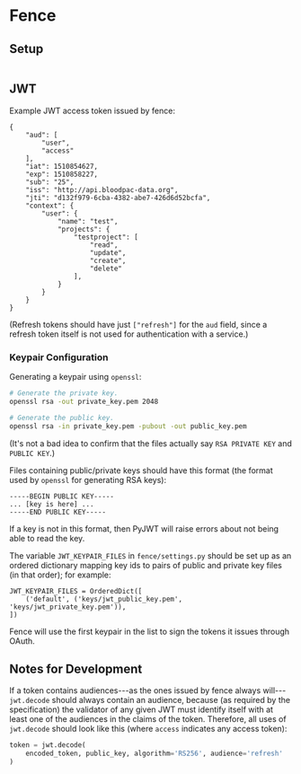 # Fence

## Setup

```bash

```

## JWT

Example JWT access token issued by fence:
```
{
    "aud": [
        "user",
        "access"
    ],
    "iat": 1510854627,
    "exp": 1510858227,
    "sub": "25",
    "iss": "http://api.bloodpac-data.org",
    "jti": "d132f979-6cba-4382-abe7-426d6d52bcfa",
    "context": {
        "user": {
            "name": "test",
            "projects": {
                "testproject": [
                    "read",
                    "update",
                    "create",
                    "delete"
                ],
            }
        }
    }
}
```
(Refresh tokens should have just `["refresh"]` for the `aud` field, since a
 refresh token itself is not used for authentication with a service.)

### Keypair Configuration

Generating a keypair using `openssl`:
```bash
# Generate the private key.
openssl rsa -out private_key.pem 2048

# Generate the public key.
openssl rsa -in private_key.pem -pubout -out public_key.pem
```
(It's not a bad idea to confirm that the files actually say `RSA PRIVATE KEY`
and `PUBLIC KEY`.)

Files containing public/private keys should have this format (the format used
by `openssl` for generating RSA keys):
```
-----BEGIN PUBLIC KEY-----
... [key is here] ...
-----END PUBLIC KEY-----
```
If a key is not in this format, then PyJWT will raise errors about not being
able to read the key.

The variable `JWT_KEYPAIR_FILES` in `fence/settings.py` should be set up as an
ordered dictionary mapping key ids to pairs of public and private key files (in
that order); for example:
```
JWT_KEYPAIR_FILES = OrderedDict([
    ('default', ('keys/jwt_public_key.pem', 'keys/jwt_private_key.pem')),
])
```
Fence will use the first keypair in the list to sign the tokens it issues
through OAuth.


## Notes for Development

If a token contains audiences---as the ones issued by fence always
will---`jwt.decode` should always contain an audience, because (as required by
the specification) the validator of any given JWT must identify itself with at
least one of the audiences in the claims of the token. Therefore, all uses of
`jwt.decode` should look like this (where `access` indicates any access token):
```python
token = jwt.decode(
    encoded_token, public_key, algorithm='RS256', audience='refresh'
)
```
